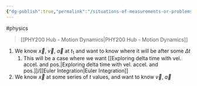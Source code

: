 ```yaml
---
{"dg-publish":true,"permalink":"/situations-of-measurements-or-problems/","dgHomeLink":true,"dgPassFrontmatter":false}
---
```


#physics 
> [[PHY200 Hub - Motion Dynamics|PHY200 Hub - Motion Dynamics]]

1. We know $\vec{x}$, $\vec{v}$, $\vec{a}$ at $t_{1}$ and want to know where it will be after some $\Delta{t}$
	1. This will be a case where we want [[Exploring delta time with vel. accel. and pos.|Exploring delta time with vel. accel. and pos.]]/[[Euler Integration|Euler Integration]]
2. We know $\vec{x}$ at some series of $t$ values, and want to know $\vec{v}$, $\vec{a}$